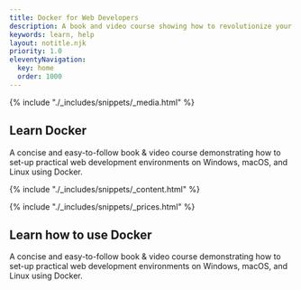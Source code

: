 ```yaml
---
title: Docker for Web Developers
description: A book and video course showing how to revolutionize your web development projects with Docker.
keywords: learn, help
layout: notitle.njk
priority: 1.0
eleventyNavigation:
  key: home
  order: 1000
---
```


<div class="flex2 slantdark5">

{% include "./_includes/snippets/_media.html" %}

<section>

<h2>Learn Docker</h2>

<p>A concise and easy-to-follow book &amp; video course demonstrating how to set-up practical web development environments on Windows, macOS, and Linux using Docker.</p>

{% include "./_includes/snippets/_content.html" %}

{% include "./_includes/snippets/_prices.html" %}

</section>

</div>

## Learn how to use Docker

A concise and easy-to-follow book & video course demonstrating how to set-up practical web development environments on Windows, macOS, and Linux using Docker.
